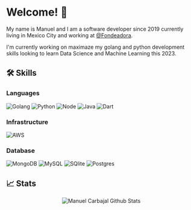 # Welcome! 👋

My name is Manuel and I am a software developer since 2019 currently living in Mexico City and working at [@Fondeadora](https://fondeadora.com/).

I'm currently working on maximaze my golang and python development skills looking to learn Data Science and Machine Learning this 2023.

## 🛠️ Skills

### Languages

![Golang](https://img.shields.io/badge/Golang-29BEB0?style=for-the-badge&logo=go&logoColor=white)
![Python](https://img.shields.io/badge/Python-092E20?style=for-the-badge&logo=python&logoColor=white)
![Node](https://img.shields.io/badge/Node.js-339933?style=for-the-badge&logo=nodedotjs&logoColor=white)
![Java](https://img.shields.io/badge/Java-007396?style=for-the-badge&logo=openjdk&logoColor=white)
![Dart](https://img.shields.io/badge/Dart-4285F4?style=for-the-badge&logo=dart&logoColor=white)

### Infrastructure

![AWS](https://img.shields.io/badge/AWS-FF9900?style=for-the-badge&logo=amazonaws&logoColor=000000)

### Database

![MongoDB](https://img.shields.io/badge/MongoDB-47A248?style=for-the-badge&logo=mongodb&logoColor=white)
![MySQL](https://img.shields.io/badge/MySQL-00758f?style=for-the-badge&logo=mysql&logoColor=white)
![SQlite](https://img.shields.io/badge/SQLite-07405E?style=for-the-badge&logo=sqlite&logoColor=white)
![Postgres](https://img.shields.io/badge/POSTGRESQL-666666?style=for-the-badge&logo=postgresql&logoColor=008bb9)


## 📈 Stats

<div align="center">
<img src="https://github-readme-stats.vercel.app/api?username=manicar2093&show_icons=true&hide_border=true" alt="Manuel Carbajal Github Stats">
</div>

